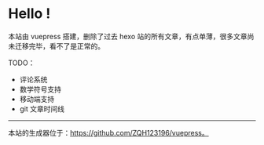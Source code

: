 # Hello !

本站由 vuepress 搭建，删除了过去 hexo 站的所有文章，有点单薄，很多文章尚未迁移完毕，看不了是正常的。

TODO：
* 评论系统
* 数学符号支持
* 移动端支持
* git 文章时间线

---

本站的生成器位于：https://github.com/ZQH123196/vuepress。

<!-- 为什么不干嵌入式：
1. 嵌入式不适合本人。
2. 嵌入式的闭源问题十分严重。
3. 嵌入式 debug 的难度太高，掺杂着各种复杂的硬件问题，自身对硬件的 bug 处理没有足够的信心。
4. QT 公司推荐使用“前端”的方式来开发界面，以致于有 QScript 的存在（ES 的 QT 版本）。而 QT 正是嵌入式界面开发的领头羊，这代表前端开发将成为未来嵌入式界面开发的趋势。
5. Node 也可以开发嵌入式了，而且速度可以接受（用 V8 的 Node 大概比 C/C++ 慢一倍左右），这说明目前大家开始更多的关注于生产力而不是性能，硬件增长的速度目前任未见放缓。所以选择更少的关注性能，更多的关注生产力。 -->